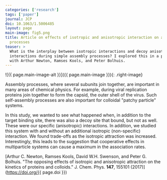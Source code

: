 ```yaml
---
categories: ['research']
tags: ['paper']
journal: JCP
doi: 10.1063/1.5006485
layout: page
main-image: fig5.png
title: Article on effects of isotropic and anisotropic interaction on assembly
  processes
teaser: > 
  What is the interplay between isotropic interactions and decoy anisotropic
  interactions during simple assembly processes? I explored this in a paper
  with Arthur Newton, Ramses Kools, and Peter Bolhuis.
---
```


![{{ page.main-image-alt }}]({{ page.main-image }}){: .right-image}

Assembly processes, where several subunits join together, are important in many
areas of chemical physics. For example, during viral replication proteins join
together to form the capsid, the outer shell of the virus. Such self-assembly
processes are also important for colloidal "patchy particle" systems.

In this study, we wanted to see what happened when, in addition to the target
binding site, there was also a decoy site that bound, but not as well. These
were our specific (anisotropic) interactions. In addition, we studied this
system with and without an additional isotropic (non-specific) interaction. We
found trade-offs as the isotropic attraction was increased. Interestingly, this
leads to the suggestion that cooperative effects in multiparticle systems can
cause a maximum in the association rates.

[Arthur C. Newton, Ramses Kools, David W.H. Swenson, and Peter G. Bolhuis. "The
opposing effects of isotropic and anisotropic attraction on the kinetics of
proteins and colloids." J. Chem. Phys. **147**, 155101
(2017)](https://doi.org/{{ page.doi }})
